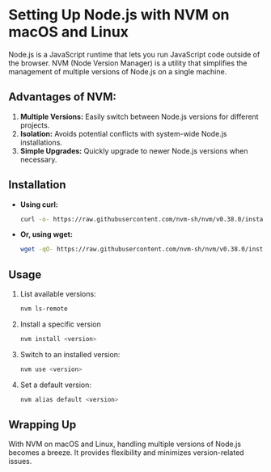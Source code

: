 # Setting Up Node.js with NVM on macOS and Linux

Node.js is a JavaScript runtime that lets you run JavaScript code outside of the browser. NVM (Node Version Manager) is a utility that simplifies the management of multiple versions of Node.js on a single machine.

## Advantages of NVM:

1. **Multiple Versions:** Easily switch between Node.js versions for different projects.
2. **Isolation:** Avoids potential conflicts with system-wide Node.js installations.
3. **Simple Upgrades:** Quickly upgrade to newer Node.js versions when necessary.

## Installation

* **Using curl:**
   ```bash
   curl -o- https://raw.githubusercontent.com/nvm-sh/nvm/v0.38.0/install.sh | bash

* **Or, using wget:**
   ```bash
   wget -qO- https://raw.githubusercontent.com/nvm-sh/nvm/v0.38.0/install.sh | bash

## Usage

1. List available versions:
    ```bash
   nvm ls-remote

2. Install a specific version
    ```bash
   nvm install <version>

3. Switch to an installed version:
    ```bash
   nvm use <version>

4. Set a default version:
    ```bash
   nvm alias default <version>

## Wrapping Up
With NVM on macOS and Linux, handling multiple versions of Node.js becomes a breeze. It provides flexibility and minimizes version-related issues.
 


